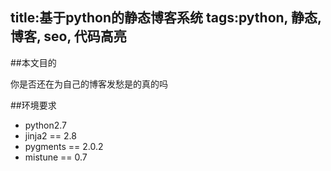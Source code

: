 title:基于python的静态博客系统
tags:python, 静态, 博客, seo, 代码高亮
-----
##本文目的

  你是否还在为自己的博客发愁是的真的吗

##环境要求
 - python2.7
 - jinja2 == 2.8
 - pygments == 2.0.2
 - mistune == 0.7
